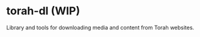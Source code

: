 <!--intro-start-->
# torah-dl (WIP)
Library and tools for downloading media and content from Torah websites.


<!--intro-end-->